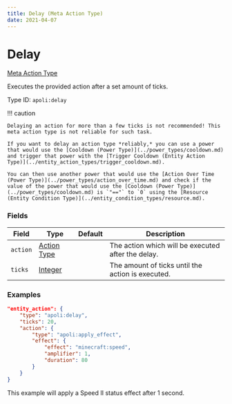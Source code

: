 ```yaml
---
title: Delay (Meta Action Type)
date: 2021-04-07
---
```


# Delay

[Meta Action Type](../meta_action_types.md)

Executes the provided action after a set amount of ticks.

Type ID: `apoli:delay`

!!! caution

    Delaying an action for more than a few ticks is not recommended! This meta action type is not reliable for such task.

    If you want to delay an action type *reliably,* you can use a power that would use the [Cooldown (Power Type)](../power_types/cooldown.md) and trigger that power with the [Trigger Cooldown (Entity Action Type)](../entity_action_types/trigger_cooldown.md).

    You can then use another power that would use the [Action Over Time (Power Type)](../power_types/action_over_time.md) and check if the value of the power that would use the [Cooldown (Power Type)](../power_types/cooldown.md) is `"=="` to `0` using the [Resource (Entity Condition Type)](../entity_condition_types/resource.md).

### Fields

Field    | Type                                | Default | Description
---------|-------------------------------------|---------|------------
`action` | [Action Type](../action_types.md)   |         | The action which will be executed after the delay.
`ticks`  | [Integer](../data_types/integer.md) |         | The amount of ticks until the action is executed.

### Examples

```json
"entity_action": {
    "type": "apoli:delay",
    "ticks": 20,
    "action": {
        "type": "apoli:apply_effect",
        "effect": {
            "effect": "minecraft:speed",
            "amplifier": 1,
            "duration": 80
        }
    }
}
```

This example will apply a Speed II status effect after 1 second.
